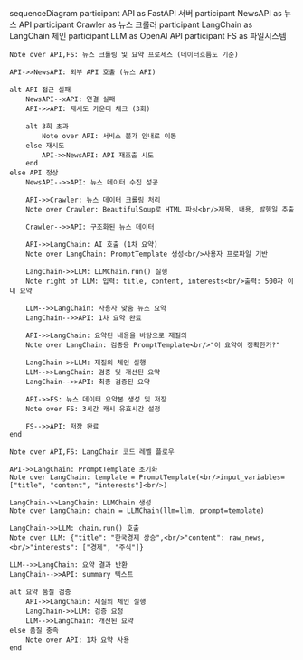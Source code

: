 sequenceDiagram
    participant API as FastAPI 서버
    participant NewsAPI as 뉴스 API
    participant Crawler as 뉴스 크롤러
    participant LangChain as LangChain 체인
    participant LLM as OpenAI API
    participant FS as 파일시스템

    Note over API,FS: 뉴스 크롤링 및 요약 프로세스 (데이터흐름도 기준)

    API->>NewsAPI: 외부 API 호출 (뉴스 API)
    
    alt API 접근 실패
        NewsAPI--xAPI: 연결 실패
        API->>API: 재시도 카운터 체크 (3회)
        
        alt 3회 초과
            Note over API: 서비스 불가 안내로 이동
        else 재시도
            API->>NewsAPI: API 재호출 시도
        end
    else API 정상
        NewsAPI-->>API: 뉴스 데이터 수집 성공
        
        API->>Crawler: 뉴스 데이터 크롤링 처리
        Note over Crawler: BeautifulSoup로 HTML 파싱<br/>제목, 내용, 발행일 추출
        
        Crawler-->>API: 구조화된 뉴스 데이터
        
        API->>LangChain: AI 호출 (1차 요약)
        Note over LangChain: PromptTemplate 생성<br/>사용자 프로파일 기반
        
        LangChain->>LLM: LLMChain.run() 실행
        Note right of LLM: 입력: title, content, interests<br/>출력: 500자 이내 요약
        
        LLM-->>LangChain: 사용자 맞춤 뉴스 요약
        LangChain-->>API: 1차 요약 완료
        
        API->>LangChain: 요약된 내용을 바탕으로 재질의
        Note over LangChain: 검증용 PromptTemplate<br/>"이 요약이 정확한가?"
        
        LangChain->>LLM: 재질의 체인 실행
        LLM-->>LangChain: 검증 및 개선된 요약
        LangChain-->>API: 최종 검증된 요약
        
        API->>FS: 뉴스 데이터 요약본 생성 및 저장
        Note over FS: 3시간 캐시 유효시간 설정
        
        FS-->>API: 저장 완료
    end

    Note over API,FS: LangChain 코드 레벨 플로우

    API->>LangChain: PromptTemplate 초기화
    Note over LangChain: template = PromptTemplate(<br/>input_variables=["title", "content", "interests"]<br/>)
    
    LangChain->>LangChain: LLMChain 생성
    Note over LangChain: chain = LLMChain(llm=llm, prompt=template)
    
    LangChain->>LLM: chain.run() 호출
    Note over LLM: {"title": "한국경제 상승",<br/>"content": raw_news,<br/>"interests": ["경제", "주식"]}
    
    LLM-->>LangChain: 요약 결과 반환
    LangChain-->>API: summary 텍스트
    
    alt 요약 품질 검증
        API->>LangChain: 재질의 체인 실행
        LangChain->>LLM: 검증 요청
        LLM-->>LangChain: 개선된 요약
    else 품질 충족
        Note over API: 1차 요약 사용
    end